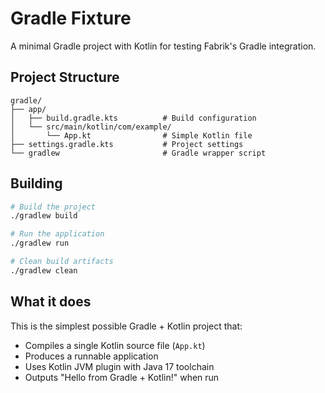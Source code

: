 # Gradle Fixture

A minimal Gradle project with Kotlin for testing Fabrik's Gradle integration.

## Project Structure

```
gradle/
├── app/
│   ├── build.gradle.kts          # Build configuration
│   └── src/main/kotlin/com/example/
│       └── App.kt                # Simple Kotlin file
├── settings.gradle.kts           # Project settings
└── gradlew                       # Gradle wrapper script
```

## Building

```bash
# Build the project
./gradlew build

# Run the application
./gradlew run

# Clean build artifacts
./gradlew clean
```

## What it does

This is the simplest possible Gradle + Kotlin project that:
- Compiles a single Kotlin source file (`App.kt`)
- Produces a runnable application
- Uses Kotlin JVM plugin with Java 17 toolchain
- Outputs "Hello from Gradle + Kotlin!" when run
